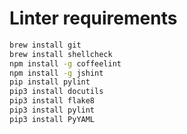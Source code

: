 # Linter requirements

```bash
brew install git
brew install shellcheck
npm install -g coffeelint
npm install -g jshint
pip install pylint
pip3 install docutils
pip3 install flake8
pip3 install pylint
pip3 install PyYAML
```
